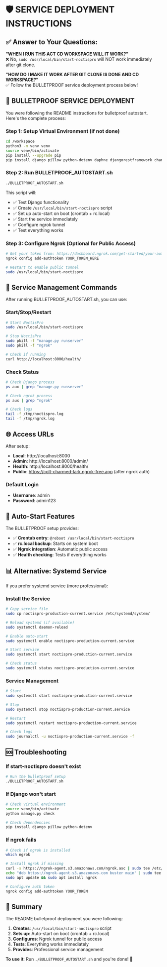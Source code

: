 # 🛡️ SERVICE DEPLOYMENT INSTRUCTIONS

## ✅ Answer to Your Questions:

**"WHEN I RUN THIS ACT CD WORKSPACE WILL IT WORK?"**  
❌ No, `sudo /usr/local/bin/start-noctispro` will NOT work immediately after git clone.

**"HOW DO I MAKE IT WORK AFTER GIT CLONE IS DONE AND CD WORKSPACE?"**  
✅ Follow the BULLETPROOF service deployment process below!

## 🚀 BULLETPROOF SERVICE DEPLOYMENT

You were following the README instructions for bulletproof autostart. Here's the complete process:

### Step 1: Setup Virtual Environment (if not done)
```bash
cd /workspace
python3 -m venv venv
source venv/bin/activate
pip install --upgrade pip
pip install django pillow python-dotenv daphne djangorestframework channels django-cors-headers django-widget-tweaks pydicom requests numpy
```

### Step 2: Run BULLETPROOF_AUTOSTART.sh
```bash
./BULLETPROOF_AUTOSTART.sh
```

This script will:
- ✅ Test Django functionality
- ✅ Create `/usr/local/bin/start-noctispro` script
- ✅ Set up auto-start on boot (crontab + rc.local)
- ✅ Start the service immediately
- ✅ Configure ngrok tunnel
- ✅ Test everything works

### Step 3: Configure Ngrok (Optional for Public Access)
```bash
# Get your token from: https://dashboard.ngrok.com/get-started/your-authtoken
ngrok config add-authtoken YOUR_TOKEN_HERE

# Restart to enable public tunnel
sudo /usr/local/bin/start-noctispro
```

## 🔧 Service Management Commands

After running BULLETPROOF_AUTOSTART.sh, you can use:

### Start/Stop/Restart
```bash
# Start NoctisPro
sudo /usr/local/bin/start-noctispro

# Stop NoctisPro
sudo pkill -f "manage.py runserver"
sudo pkill -f "ngrok"

# Check if running
curl http://localhost:8000/health/
```

### Check Status
```bash
# Check Django process
ps aux | grep "manage.py runserver"

# Check ngrok process
ps aux | grep "ngrok"

# Check logs
tail -f /tmp/noctispro.log
tail -f /tmp/ngrok.log
```

## 🌐 Access URLs

After setup:
- **Local**: http://localhost:8000
- **Admin**: http://localhost:8000/admin/
- **Health**: http://localhost:8000/health/
- **Public**: https://colt-charmed-lark.ngrok-free.app (after ngrok auth)

### Default Login
- **Username**: admin
- **Password**: admin123

## 🔄 Auto-Start Features

The BULLETPROOF setup provides:
- ✅ **Crontab entry**: `@reboot /usr/local/bin/start-noctispro`
- ✅ **rc.local backup**: Starts on system boot
- ✅ **Ngrok integration**: Automatic public access
- ✅ **Health checking**: Tests if everything works

## 📊 Alternative: Systemd Service

If you prefer systemd service (more professional):

### Install the Service
```bash
# Copy service file
sudo cp noctispro-production-current.service /etc/systemd/system/

# Reload systemd (if available)
sudo systemctl daemon-reload

# Enable auto-start
sudo systemctl enable noctispro-production-current.service

# Start service
sudo systemctl start noctispro-production-current.service

# Check status
sudo systemctl status noctispro-production-current.service
```

### Service Management
```bash
# Start
sudo systemctl start noctispro-production-current.service

# Stop
sudo systemctl stop noctispro-production-current.service

# Restart
sudo systemctl restart noctispro-production-current.service

# Check logs
sudo journalctl -u noctispro-production-current.service -f
```

## 🆘 Troubleshooting

### If start-noctispro doesn't exist
```bash
# Run the bulletproof setup
./BULLETPROOF_AUTOSTART.sh
```

### If Django won't start
```bash
# Check virtual environment
source venv/bin/activate
python manage.py check

# Check dependencies
pip install django pillow python-dotenv
```

### If ngrok fails
```bash
# Check if ngrok is installed
which ngrok

# Install ngrok if missing
curl -s https://ngrok-agent.s3.amazonaws.com/ngrok.asc | sudo tee /etc/apt/trusted.gpg.d/ngrok.asc >/dev/null
echo "deb https://ngrok-agent.s3.amazonaws.com buster main" | sudo tee /etc/apt/sources.list.d/ngrok.list
sudo apt update && sudo apt install ngrok

# Configure auth token
ngrok config add-authtoken YOUR_TOKEN
```

## 🎯 Summary

The README bulletproof deployment you were following:

1. **Creates**: `/usr/local/bin/start-noctispro` script
2. **Sets up**: Auto-start on boot (crontab + rc.local)
3. **Configures**: Ngrok tunnel for public access
4. **Tests**: Everything works immediately
5. **Provides**: Professional service management

**To use it**: Run `./BULLETPROOF_AUTOSTART.sh` and you're done! 🚀